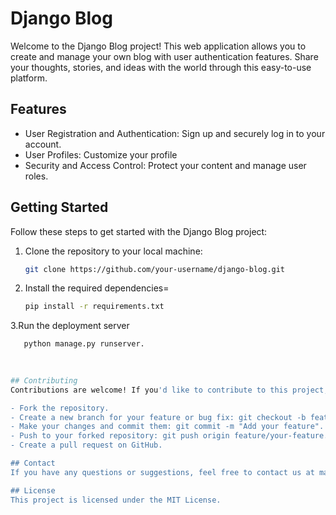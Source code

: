 # Django Blog

Welcome to the Django Blog project! This web application allows you to create and manage your own blog with user authentication features. Share your thoughts, stories, and ideas with the world through this easy-to-use platform.

## Features

- User Registration and Authentication: Sign up and securely log in to your account.
- User Profiles: Customize your profile
- Security and Access Control: Protect your content and manage user roles.

## Getting Started

Follow these steps to get started with the Django Blog project:

1. Clone the repository to your local machine:

   ```bash
   git clone https://github.com/your-username/django-blog.git

2. Install the required dependencies=
    ```bash
    pip install -r requirements.txt

3.Run the deployment server 
```bash
   python manage.py runserver.
        
 

## Contributing
Contributions are welcome! If you'd like to contribute to this project, please follow these steps:

- Fork the repository.
- Create a new branch for your feature or bug fix: git checkout -b feature/your-feature.
- Make your changes and commit them: git commit -m "Add your feature".
- Push to your forked repository: git push origin feature/your-feature.
- Create a pull request on GitHub.

## Contact
If you have any questions or suggestions, feel free to contact us at masternischay@gmail.com.

## License
This project is licensed under the MIT License.
